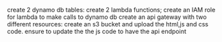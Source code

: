 create 2 dynamo db tables: 
create 2 lambda functions;
create an IAM role for lambda to make calls to dynamo db 
create an api gateway with two different resources: 
create an s3 bucket and upload the html,js and css code. ensure to update the the js code to have the api endpoint
